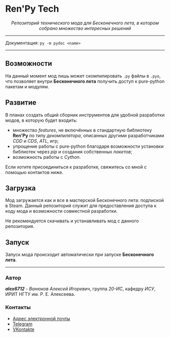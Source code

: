 # Ren'Py Tech

<p align="center">
    <em>Репозиторий технического мода для Бесконечного лета, в котором собрано множество интересных решений</em>
</p>

---

Документация: `py -m pydoc <name>`

---

## Возможности

На данный момент мод лишь может скомпилировать `.py` файлы в `.pyo`, что позволяет
внутри **Бесконечного лета** получить доступ к pure-python пакетам и модулям.

## Развитие

В планах создать общий сборник инструментов для удобной разработки модов, в которую будет
входить:
* множество _features_, не включённых в стандартную библиотеку **Ren'Py** по типу _декомпилятора_,
описанных другими разработчиками _CDD_ и _CDS_, _ATL_, игр;
* упрощение работы с pure-python благодаря возможности установки библиотек через _pip_ и создания
собственных _пакетов_;
* возможность работы с _Cython_.

Если хотите присоединиться к разработке, свяжитесь со мной с помощью контактов ниже.

## Загрузка

Мод загружается как и все в мастерской Бесконечного лета: подпиской в Steam.
Данный репозиторий служит для предоставления доступа к коду мода и возможности
совместной разработки.

Не рекомендуется скачивать и устанавливать мод с данного репозитория.

## Запуск

Запуск мода происходит автоматически при запуске **Бесконечного лета**.

***

### Автор

_**alex6712**_ - _Ванюков Алексей Игоревич_, группа _20-ИС_, кафедру _ИСУ_, ИРИТ НГТУ им. Р. Е. Алексеева.

### Контакты

* [Адрес электронной почты](vanyukov.alex@gmail.com)
* [Telegram](https://t.me/Eclipse6712)
* [VKontakte](https://vk.com/zerolevelmath)
